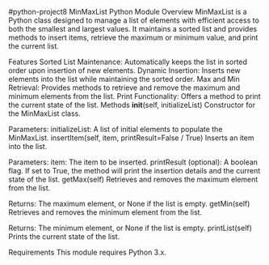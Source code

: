 #python-project8
MinMaxList Python Module
Overview
MinMaxList is a Python class designed to manage a list of elements with efficient access to both the smallest and largest values. It maintains a sorted list and provides methods to insert items, retrieve the maximum or minimum value, and print the current list.

Features
Sorted List Maintenance: Automatically keeps the list in sorted order upon insertion of new elements.
Dynamic Insertion: Inserts new elements into the list while maintaining the sorted order.
Max and Min Retrieval: Provides methods to retrieve and remove the maximum and minimum elements from the list.
Print Functionality: Offers a method to print the current state of the list.
Methods
__init__(self, initializeList)
Constructor for the MinMaxList class.

Parameters:
initializeList: A list of initial elements to populate the MinMaxList.
insertItem(self, item, printResult=False / True)
Inserts an item into the list.

Parameters:
item: The item to be inserted.
printResult (optional): A boolean flag. If set to True, the method will print the insertion details and the current state of the list.
getMax(self)
Retrieves and removes the maximum element from the list.

Returns: The maximum element, or None if the list is empty.
getMin(self)
Retrieves and removes the minimum element from the list.

Returns: The minimum element, or None if the list is empty.
printList(self)
Prints the current state of the list.

Requirements
This module requires Python 3.x.

